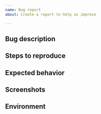 ```yaml
---
name: Bug report
about: Create a report to help us improve

---
```


## Bug description
<!-- A clear and concise description of what the bug is. -->

## Steps to reproduce
<!-- Where did you encounter the bug/What code caused the bug to appear? -->

## Expected behavior
<!-- A clear and concise description of what you expected to happen. -->

## Screenshots
<!-- If applicable, add screenshots to help explain your problem. -->

## Environment
<!-- Provide some information about your OS, PHP version, Contao Version, Browser or mobile device (if applicable). -->